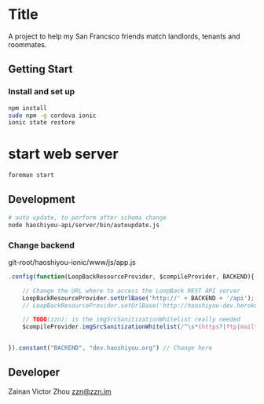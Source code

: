 # Title

A project to help my San Francsco friends match landlords, tenants and roommates.

## Getting Start
### Install and set up
```bash
npm install 
sudo npm -g cordova ionic
ionic state restore
```

# start web server
```bash
foreman start
```

## Development
``` bash
# auto update, to perform after schema change
node haoshiyou-api/server/bin/autoupdate.js
```
### Change backend
git-root/haoshiyou-ionic/www/js/app.js
```javascript
.config(function(LoopBackResourceProvider, $compileProvider, BACKEND){

    // Change the URL where to access the LoopBack REST API server
    LoopBackResourceProvider.setUrlBase('http://' + BACKEND + '/api');
    // LoopBackResourceProvider.setUrlBase('http://haoshiyou-dev.herokuapp.com/api');

    // TODO(zzn): is the imgSrcSanitizationWhitelist really needed
    $compileProvider.imgSrcSanitizationWhitelist(/^\s*(https?|ftp|mailto|content|file|assets-library):/);


}).constant("BACKEND", "dev.haoshiyou.org") // Change here
```
## Developer

Zainan Victor Zhou <zzn@zzn.im>
